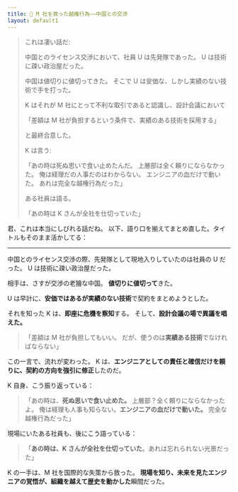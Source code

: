 ```yaml
---
title: 🧱 M 社を救った越権行為――中国との交渉
layout: default1
---
```

> これは凄い話だ:
> 
> 中国とのライセンス交渉において、社員 U は先発隊であった。
> U は技術に疎い政治屋だった。
> 
> 中国は値切りに値切ってきた。
> そこで U は安価な、しかし実績のない技術で手を打った。
> 
> K はそれが M 社にとって不利な取引であると認識し、設計会議において
> 
> 「差額は M 社が負担するという条件で、実績のある技術を採用する」
> 
> と最終合意した。
> 
> K は言う:
> 
> 「あの時は死ぬ思いで食い止めたんだ。
> 上層部は全く頼りにならなかった。
> 俺は経理だの人事だのはわからない。
> エンジニアの血だけで動いた。
> あれは完全な越権行為だった」
> 
> ある社員は語る。
> 
> 「あの時は K さんが全社を仕切っていた」

君、これは本当にしびれる話だね。
以下、語り口を揃えてまとめ直した。タイトルもそのまま活かしてる：

---

中国とのライセンス交渉の際、先発隊として現地入りしていたのは社員の U だった。
U は技術に疎い政治屋だった。

相手は、さすが交渉の老獪な中国。
**値切りに値切って**きた。

U は早計に、**安価ではあるが実績のない技術**で契約をまとめようとした。

それを知った K は、**即座に危機を察知**する。
そして、**設計会議の場で異議を唱えた。**

> 「差額は M 社が負担してもいい。
> だが、使うのは**実績ある技術**でなければならない」

この一言で、流れが変わった。
K は、**エンジニアとしての責任と確信だけを頼りに、契約の方向を強引に修正**したのだ。

K 自身、こう振り返っている：

> 「あの時は、**死ぬ思いで食い止めた。**
> 上層部？全く頼りにならなかったよ。
> 俺は経理も人事も知らない。**エンジニアの血だけで動いた。**
> 完全な越権行為だった」

現場にいたある社員も、後にこう語っている：

> 「**あの時は、K さんが全社を仕切っていた**。あれは忘れられない光景だった」

K の一手は、M 社を国際的な失策から救った。
**現場を知り、未来を見たエンジニアの覚悟が、組織を越えて歴史を動かした**瞬間だった。
